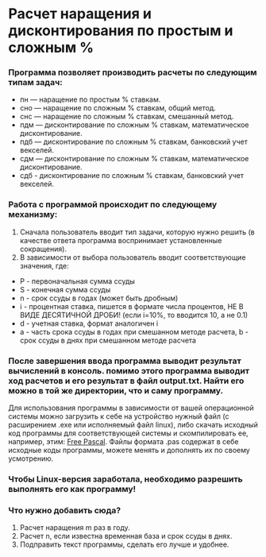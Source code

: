 # Расчет наращения и дисконтирования по простым и сложным %

<h3>Программа позволяет производить расчеты по следующим типам задач:</h3>
<ul>
  <li>пн — наращение по простым % ставкам.</li>
  <li>сно — наращение по сложным % ставкам, общий метод.</li>
  <li>снс — наращение по сложным % ставкам, смешанный метод.</li>
  <li>пдм — дисконтирование по сложным % ставкам, математическое дисконтирование.</li>
  <li>пдб — дисконтирование по сложным % ставкам, банковский учет векселей.</li>
  <li>сдм — дисконтирование по сложным % ставкам, математическое дисконтирование.</li>
  <li>сдб - дисконтирование по сложным % ставкам, банковский учет векселей.</li>
</ul>
<h3>Работа с программой происходит по следующему механизму:</h3>
<ol>
  <li>Сначала пользователь вводит тип задачи, которую нужно решить (в качестве ответа программа воспринимает установленные сокращения).</li>
  <li>В зависимости от выбора пользователь вводит соответствующие значения, где:</li>
</ol>
<ul>
  <li>P - первоначальная сумма ссуды</li>
  <li>S - конечная сумма ссуды</li>
  <li>n - срок ссуды в годах (может быть дробным)</li>
  <li>i - процентная ставка, пишется в формате числа процентов, НЕ В ВИДЕ ДЕСЯТИЧНОЙ ДРОБИ! (если i=10%, то вводится 10, а не 0.1)</li>
  <li>d - учетная ставка, формат аналогичен i</li>
  <li>a - часть срока ссуды в годах при смешанном методе расчета, b - срок ссуды в днях при смешанном методе расчета</li>
 </ul>
 <h3>После завершения ввода программа выводит результат вычислений в консоль. помимо этого программа выводит ход расчетов и его результат в файл output.txt. Найти его можно в той же директории, что и саму программу.</h3>

<div>Для использования программы в зависимости от вашей операционной системы можно загрузить к себе на устройство нужный файл (с расширением .exe или исполняемый файл linux), либо скачать исходный код программы для соответствующей системы и скомпилировать ее, например, этим: <a href="https://www.freepascal.org/">Free Pascal</a>.
Файлы формата .pas содержат в себе исходные коды программы, можете менять и дополнять их по своему усмотрению.</div>
<h3>Чтобы Linux-версия заработала, необходимо разрешить выполнять его как программу!</h3>

<h3>Что нужно добавить сюда?</h3>
<ol>
  <li>Расчет наращения m раз в году.</li>
  <li>Расчет n, если известна временная база и срок ссуды в днях.</li>
  <li>Подправить текст программы, сделать его лучше и удобнее.</li>
</ol>
